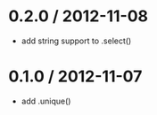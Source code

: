 
0.2.0 / 2012-11-08 
==================

  * add string support to .select()

0.1.0 / 2012-11-07 
==================

  * add .unique()
